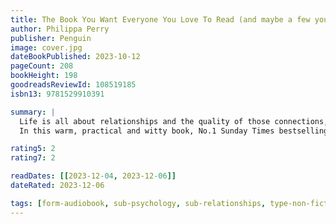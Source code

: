 ```yaml
---
title: The Book You Want Everyone You Love To Read (and maybe a few you don’t)
author: Philippa Perry
publisher: Penguin
image: cover.jpg
dateBookPublished: 2023-10-12
pageCount: 208
bookHeight: 198
goodreadsReviewId: 108519185
isbn13: 9781529910391

summary: |
  Life is all about relationships and the quality of those connections, whether that's with family, partners, friends, colleagues or most importantly yourself. If you can get those relationships on a functional and even keel, then the other tricky stuff that life throws your way becomes easier to manage.
  In this warm, practical and witty book, No.1 Sunday Times bestselling psychotherapist Philippa Perry shows you how to approach life's big problems.

rating5: 2
rating7: 2

readDates: [[2023-12-04, 2023-12-06]]
dateRated: 2023-12-06

tags: [form-audiobook, sub-psychology, sub-relationships, type-non-fiction]
---
```

